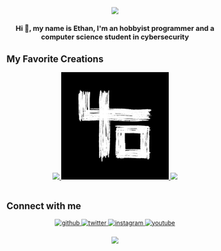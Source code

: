 <div align="center">
  <img src="https://img.itch.zone/aW1nLzIwMjcxNjE1LnBuZw==/original/cbJE0y.png" align="center" style="width: 75%" />
</div>

### <div align="center">Hi 👋, my name is Ethan, I'm an hobbyist programmer and a computer science student in cybersecurity</div>

## My Favorite Creations 
<div align="center">
  <a href="https://github.com/minethandev/Feuroleon" target="_blank">
    <img src=https://i.imgur.com/ZS55OES.png width=250px>
  </a>
  <a href="https://minethandev.github.io/indochine_song_finder/" target="_blank">
    <img src=https://raw.githubusercontent.com/MinethanDev/indochine_song_finder/refs/heads/main/assets/favicon.jpg width=250px>
  </a>
  <a href="https://minethandev.github.io/just-monika/" target="_blank">
    <img src=https://i.imgur.com/yIeysXG.png width=250px>
  </a>
</div>

<br/> 

## Connect with me  
<div align="center">
  <a href="https://github.com/MinethanDev" target="_blank">
    <img src=https://img.shields.io/badge/github-%2324292e.svg?&style=for-the-badge&logo=github&logoColor=white alt=github style="margin-bottom: 5px;" />
  </a>
  
  <a href="https://twitter.com/minethan_" target="_blank">
    <img src=https://img.shields.io/badge/twitter-%2300acee.svg?&style=for-the-badge&logo=twitter&logoColor=white alt=twitter style="margin-bottom: 5px;" />
  </a>
  
  <a href="https://instagram.com/minethangele" target="_blank">
    <img src=https://img.shields.io/badge/instagram-%23000000.svg?&style=for-the-badge&logo=instagram&logoColor=white alt=instagram style="margin-bottom: 5px;" />
  </a>
  
  <a href="https://www.youtube.com/channel/UCUbgIpa-ofiYbsOqUue202w" target="_blank">
    <img src=https://img.shields.io/badge/youtube-%23EE4831.svg?&style=for-the-badge&logo=youtube&logoColor=white alt=youtube style="margin-bottom: 5px;" />
  </a>
</div>
<br/>  

<div align="center">
  <img src="https://komarev.com/ghpvc/?username=MinethanDev&&style=flat-square" align="center" />
</div>
